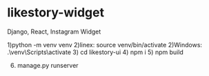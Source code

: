 # likestory-widget
Django, React, Instagram Widget

1)python -m venv venv 
2)linex: source venv/bin/activate
2)Windows: .\venv\Scripts\activate
3) cd likestory-ui
4) npm i
5) npm build

6) manage.py runserver
